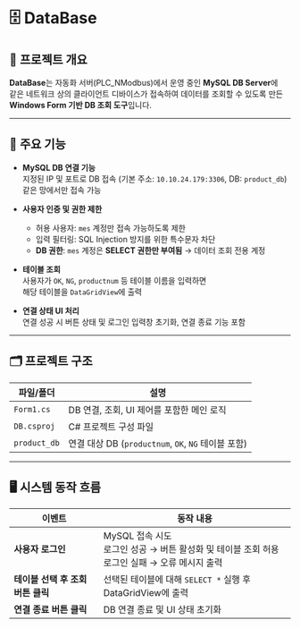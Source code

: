 # 🗄️ DataBase

## 📘 프로젝트 개요

**DataBase**는 자동화 서버(PLC_NModbus)에서 운영 중인 **MySQL DB Server**에  
같은 네트워크 상의 클라이언트 디바이스가 접속하여 데이터를 조회할 수 있도록 만든  
**Windows Form 기반 DB 조회 도구**입니다.

---

## 🔧 주요 기능

- **MySQL DB 연결 기능**  
  지정된 IP 및 포트로 DB 접속 (기본 주소: `10.10.24.179:3306`, DB: `product_db`)
  같은 망에서만 접속 가능

- **사용자 인증 및 권한 제한**  
  - 허용 사용자: `mes` 계정만 접속 가능하도록 제한  
  - 입력 필터링: SQL Injection 방지를 위한 특수문자 차단  
  - **DB 권한**: `mes` 계정은 **SELECT 권한만 부여됨** → 데이터 조회 전용 계정

- **테이블 조회**  
  사용자가 `OK`, `NG`, `productnum` 등 테이블 이름을 입력하면  
  해당 테이블을 `DataGridView`에 출력

- **연결 상태 UI 처리**  
  연결 성공 시 버튼 상태 및 로그인 입력창 초기화, 연결 종료 기능 포함

---

## 🗂️ 프로젝트 구조

| 파일/폴더 | 설명 |
|-----------|------|
| `Form1.cs` | DB 연결, 조회, UI 제어를 포함한 메인 로직 |
| `DB.csproj` | C# 프로젝트 구성 파일 |
| `product_db` | 연결 대상 DB (`productnum`, `OK`, `NG` 테이블 포함) |

---

## 🖥️ 시스템 동작 흐름

| **이벤트**                       | **동작 내용** |
|----------------------------------|----------------|
| **사용자 로그인**               | MySQL 접속 시도<br>로그인 성공 → 버튼 활성화 및 테이블 조회 허용<br>로그인 실패 → 오류 메시지 출력 |
| **테이블 선택 후 조회 버튼 클릭** | 선택된 테이블에 대해 `SELECT *` 실행 후 DataGridView에 출력 |
| **연결 종료 버튼 클릭**         | DB 연결 종료 및 UI 상태 초기화 |
